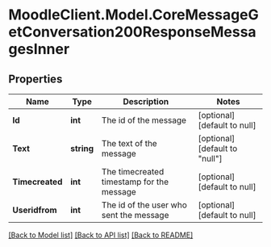# MoodleClient.Model.CoreMessageGetConversation200ResponseMessagesInner

## Properties

Name | Type | Description | Notes
------------ | ------------- | ------------- | -------------
**Id** | **int** | The id of the message | [optional] [default to null]
**Text** | **string** | The text of the message | [optional] [default to "null"]
**Timecreated** | **int** | The timecreated timestamp for the message | [optional] [default to null]
**Useridfrom** | **int** | The id of the user who sent the message | [optional] [default to null]

[[Back to Model list]](../README.md#documentation-for-models) [[Back to API list]](../README.md#documentation-for-api-endpoints) [[Back to README]](../README.md)

